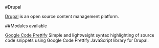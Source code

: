 #Drupal

[Drupal](http://drupal.org) is an open source content management platform.

##Modules available

[Google Code Prettify](http://drupal.org/project/prettify)
Simple and lightweight syntax highlighting of source code snippets using Google Code Prettify JavaScript library for Drupal.
